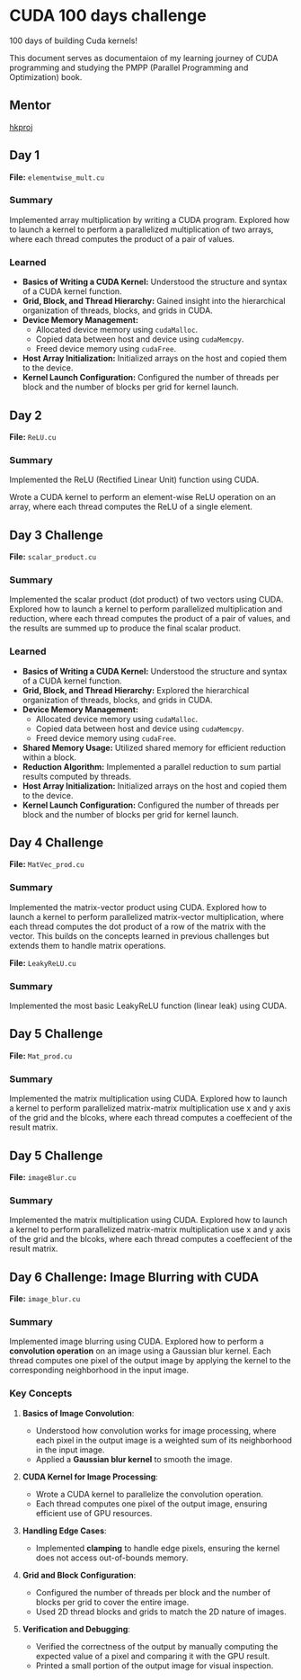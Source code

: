 # CUDA 100 days challenge
100 days of building Cuda kernels!

This document serves as documentaion of my learning journey of CUDA programming and studying the PMPP (Parallel Programming and Optimization) book.

## Mentor
[hkproj](https://github.com/hkproj/)

## Day 1
**File:** `elementwise_mult.cu`

### Summary
Implemented array multiplication by writing a CUDA program. Explored how to launch a kernel to perform a parallelized multiplication of two arrays, where each thread computes the product of a pair of values.

### Learned
- **Basics of Writing a CUDA Kernel:** Understood the structure and syntax of a CUDA kernel function.
- **Grid, Block, and Thread Hierarchy:** Gained insight into the hierarchical organization of threads, blocks, and grids in CUDA.
- **Device Memory Management:**
  - Allocated device memory using `cudaMalloc`.
  - Copied data between host and device using `cudaMemcpy`.
  - Freed device memory using `cudaFree`.
- **Host Array Initialization:** Initialized arrays on the host and copied them to the device.
- **Kernel Launch Configuration:** Configured the number of threads per block and the number of blocks per grid for kernel launch.

## Day 2
**File:** `ReLU.cu`

### Summary
Implemented the ReLU (Rectified Linear Unit) function using CUDA.

Wrote a CUDA kernel to perform an element-wise ReLU operation on an array, where each thread computes the ReLU of a single element.


## Day 3 Challenge

**File:** `scalar_product.cu`


### Summary
Implemented the scalar product (dot product) of two vectors using CUDA. Explored how to launch a kernel to perform parallelized multiplication and reduction, where each thread computes the product of a pair of values, and the results are summed up to produce the final scalar product.


### Learned
- **Basics of Writing a CUDA Kernel:** Understood the structure and syntax of a CUDA kernel function.
- **Grid, Block, and Thread Hierarchy:** Explored the hierarchical organization of threads, blocks, and grids in CUDA.
- **Device Memory Management:**
  - Allocated device memory using `cudaMalloc`.
  - Copied data between host and device using `cudaMemcpy`.
  - Freed device memory using `cudaFree`.
- **Shared Memory Usage:** Utilized shared memory for efficient reduction within a block.
- **Reduction Algorithm:** Implemented a parallel reduction to sum partial results computed by threads.
- **Host Array Initialization:** Initialized arrays on the host and copied them to the device.
- **Kernel Launch Configuration:** Configured the number of threads per block and the number of blocks per grid for kernel launch.


## Day 4 Challenge

**File:** `MatVec_prod.cu`


### **Summary**
Implemented the matrix-vector product using CUDA. Explored how to launch a kernel to perform parallelized matrix-vector multiplication, where each thread computes the dot product of a row of the matrix with the vector. This builds on the concepts learned in previous challenges but extends them to handle matrix operations.

**File:** `LeakyReLU.cu`


### **Summary**
Implemented the most basic LeakyReLU function (linear leak) using CUDA.


## Day 5 Challenge

**File:** `Mat_prod.cu`


### **Summary**
Implemented the matrix multiplication using CUDA. Explored how to launch a kernel to perform parallelized matrix-matrix multiplication use x and y axis of the grid and the blcoks, where each thread computes a coeffecient of the result matrix.


## Day 5 Challenge

**File:** `imageBlur.cu`


### **Summary**
Implemented the matrix multiplication using CUDA. Explored how to launch a kernel to perform parallelized matrix-matrix multiplication use x and y axis of the grid and the blcoks, where each thread computes a coeffecient of the result matrix.


## Day 6 Challenge: Image Blurring with CUDA

**File:** `image_blur.cu`


### **Summary**
Implemented image blurring using CUDA. Explored how to perform a **convolution operation** on an image using a Gaussian blur kernel. Each thread computes one pixel of the output image by applying the kernel to the corresponding neighborhood in the input image.


### **Key Concepts**
1. **Basics of Image Convolution**:
   - Understood how convolution works for image processing, where each pixel in the output image is a weighted sum of its neighborhood in the input image.
   - Applied a **Gaussian blur kernel** to smooth the image.

2. **CUDA Kernel for Image Processing**:
   - Wrote a CUDA kernel to parallelize the convolution operation.
   - Each thread computes one pixel of the output image, ensuring efficient use of GPU resources.

3. **Handling Edge Cases**:
   - Implemented **clamping** to handle edge pixels, ensuring the kernel does not access out-of-bounds memory.

4. **Grid and Block Configuration**:
   - Configured the number of threads per block and the number of blocks per grid to cover the entire image.
   - Used 2D thread blocks and grids to match the 2D nature of images.

5. **Verification and Debugging**:
   - Verified the correctness of the output by manually computing the expected value of a pixel and comparing it with the GPU result.
   - Printed a small portion of the output image for visual inspection.


